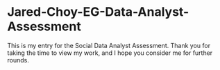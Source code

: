 # Jared-Choy-EG-Data-Analyst-Assessment

This is my entry for the Social Data Analyst Assessment. Thank you for taking the time to view my work, and I hope you consider me for further rounds.
